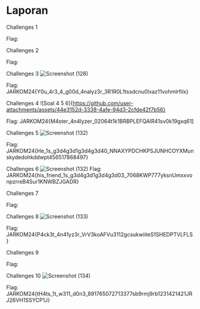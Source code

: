 # Laporan

Challenges 1

Flag: 

Challenges 2

Flag: 

Challenges 3
![Screenshot (128)](https://github.com/user-attachments/assets/cef3cf93-504f-4cf3-8e47-fa01bb501afb)

Flag: JARKOM24{Y0u_4r3_4_g00d_4nalyz3r_3R1R0L1tssdcnu0lxaz11vohmlrfilx}

Challenges 4
![Soal 4 5 6]{https://github.com/user-attachments/assets/44e3152d-3338-4afe-94d3-2cfde42f7b56}

Flag: JARKOM24{M4ster_4n4lyzer_02064t1k1BRBPLEFQAIR41sv0k19gxq61]

Challenges 5
![Screenshot (132)](https://github.com/user-attachments/assets/47741dfc-41ec-4524-b1bd-f007cf3326cb)

Flag: JARKOM24{He_1s_g3d4g3d1g3d4g3d40_NNAXYPDCHKPSJUNHCOYXMunskydedohkddwpt456517868497}


Challenges 6
![Screenshot (132)](https://github.com/user-attachments/assets/a52956b2-a7f9-4301-ba68-adcbe637f2e2)
Flag: JARKOM24{his_friend_1s_g3d4g3d1g3d4g3d03_7068KWP777yksnUmxxvonpzrreB4Sur1KNWBZJGADR}

Challenges 7

Flag: 

Challenges 8
![Screenshot (133)](https://github.com/user-attachments/assets/0d9cc0ac-1fd8-49e7-9582-885634c6f0e9)

Flag: JARKOM24{P4ck3t_4n41yz3r_VrV3koAFVu3112gcsukwiiteS1SHEDPTVLFLS}

Challenges 9

Flag: 

Challenges 10
![Screenshot (134)](https://github.com/user-attachments/assets/f49df93e-ba30-474e-a270-1fac05a7c836)

Flag: JARKOM24{tH4ts_1t_w311_d0n3_891765072713377sb9rmj9rb1231421421JRJ26VH1SSYCP1J}




